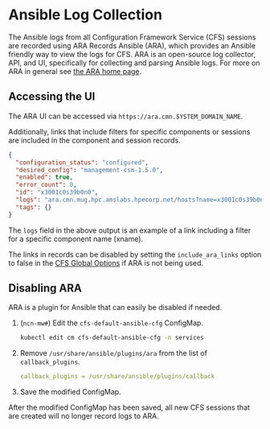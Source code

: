 # Ansible Log Collection

The Ansible logs from all Configuration Framework Service \(CFS\) sessions are recorded using ARA Records Ansible \(ARA\),
which provides an Ansible friendly way to view the logs for CFS.
ARA is an open-source log collector, API, and UI, specifically for collecting and parsing Ansible logs.
For more on ARA in general see [the ARA home page](https://ara.recordsansible.org/).

## Accessing the UI

The ARA UI can be accessed via `https://ara.cmn.SYSTEM_DOMAIN_NAME`.

Additionally, links that include filters for specific components or sessions are included in the component and session records.

```json
{
  "configuration_status": "configured",
  "desired_config": "management-csm-1.5.0",
  "enabled": true,
  "error_count": 0,
  "id": "x3001c0s39b0n0",
  "logs": "ara.cmn.mug.hpc.amslabs.hpecorp.net/hosts?name=x3001c0s39b0n0",
  "tags": {}
}
```

The `logs` field in the above output is an example of a link including a filter for a specific component name (xname).

The links in records can be disabled by setting the `include_ara_links` option to false in the [CFS Global Options](CFS_Global_Options.md) if ARA is not being used.

## Disabling ARA

ARA is a plugin for Ansible that can easily be disabled if needed.

1. (`ncn-mw#`) Edit the `cfs-default-ansible-cfg` ConfigMap.

   ```bash
   kubectl edit cm cfs-default-ansible-cfg -n services
   ```

1. Remove `/usr/share/ansible/plugins/ara` from the list of `callback_plugins`.

   ```yaml
   callback_plugins = /usr/share/ansible/plugins/callback
   ```

1. Save the modified ConfigMap.

After the modified ConfigMap has been saved, all new CFS sessions that are created will no longer record logs to ARA.

